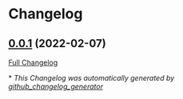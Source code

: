 # Changelog

## [0.0.1](https://github.com/T-Systems-MMS/terraform-azurerm-cosmosdb/tree/0.0.1) (2022-02-07)

[Full Changelog](https://github.com/T-Systems-MMS/terraform-azurerm-cosmosdb/compare/50119c5aa71ab4c2f65002ec9394f97126cd39fc...0.0.1)

\* _This Changelog was automatically generated by [github_changelog_generator](https://github.com/github-changelog-generator/github-changelog-generator)_
